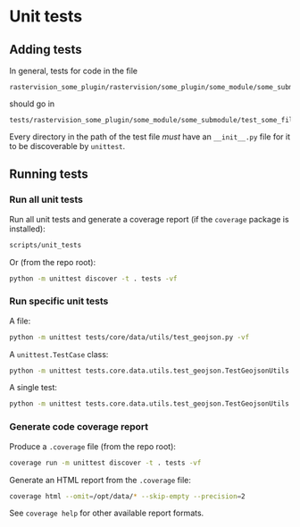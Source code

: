 # Unit tests

## Adding tests
In general, tests for code in the file
```
rastervision_some_plugin/rastervision/some_plugin/some_module/some_submodule/some_file.py
```
should go in 
```
tests/rastervision_some_plugin/some_module/some_submodule/test_some_file.py
```

Every directory in the path of the test file _must_ have an `__init__.py` file for it to be discoverable by `unittest`.

## Running tests

### Run all unit tests
Run all unit tests and generate a coverage report (if the `coverage` package is installed):
```sh
scripts/unit_tests
```

Or (from the repo root):
```sh
python -m unittest discover -t . tests -vf
```

### Run specific unit tests

A file:
```sh
python -m unittest tests/core/data/utils/test_geojson.py -vf
```

A `unittest.TestCase` class:
```sh
python -m unittest tests.core.data.utils.test_geojson.TestGeojsonUtils -vf
```

A single test:
```sh
python -m unittest tests.core.data.utils.test_geojson.TestGeojsonUtils.test_merge_geojsons -vf
```

### Generate code coverage report
Produce a `.coverage` file (from the repo root):
```sh
coverage run -m unittest discover -t . tests -vf
```

Generate an HTML report from the `.coverage` file:
```sh
coverage html --omit=/opt/data/* --skip-empty --precision=2
```

See `coverage help` for other available report formats.
